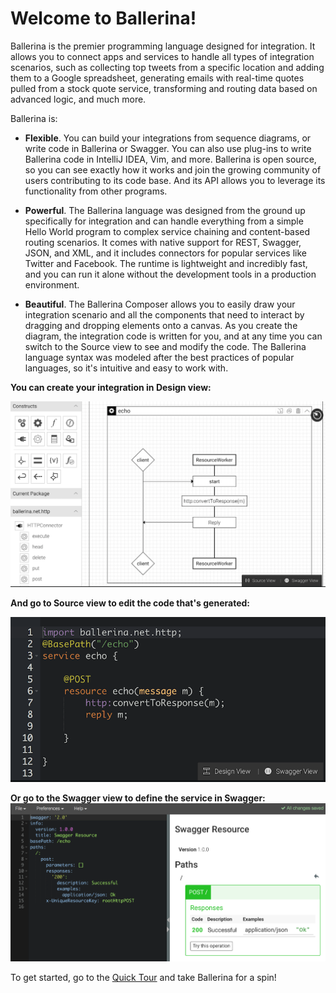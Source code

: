 # Welcome to Ballerina!

Ballerina is the premier programming language designed for integration. It allows you to connect apps and services to handle all types of integration scenarios, such as collecting top tweets from a specific location and adding them to a Google spreadsheet, generating emails with real-time quotes pulled from a stock quote service, transforming and routing data based on advanced logic, and much more. 

Ballerina is:

* **Flexible**. You can build your integrations from sequence diagrams, or write code in Ballerina or Swagger. You can also use plug-ins to write Ballerina code in IntelliJ IDEA, Vim, and more. Ballerina is open source, so you can see exactly how it works and join the growing community of users contributing to its code base. And its API allows you to leverage its functionality from other programs.

* **Powerful**. The Ballerina language was designed from the ground up specifically for integration and can handle everything from a simple Hello World program to complex service chaining and content-based routing scenarios. It comes with native support for REST, Swagger, JSON, and XML, and it includes connectors for popular services like Twitter and Facebook. The runtime is lightweight and incredibly fast, and you can run it alone without the development tools in a production environment.  

* **Beautiful**. The Ballerina Composer allows you to easily draw your integration scenario and all the components that need to interact by dragging and dropping elements onto a canvas. As you create the diagram, the integration code is written for you, and at any time you can switch to the Source view to see and modify the code. The Ballerina language syntax was modeled after the best practices of popular languages, so it's intuitive and easy to work with.   

**You can create your integration in Design view:**

![alt text](images/EchoDesign.png "Design view")


**And go to Source view to edit the code that's generated:**

![alt text](images/EchoSource.png "Source view")

**Or go to the Swagger view to define the service in Swagger:**
![alt text](images/EchoSwagger.png "Swagger view")

To get started, go to the [Quick Tour](quick-tour.md) and take Ballerina for a spin!
